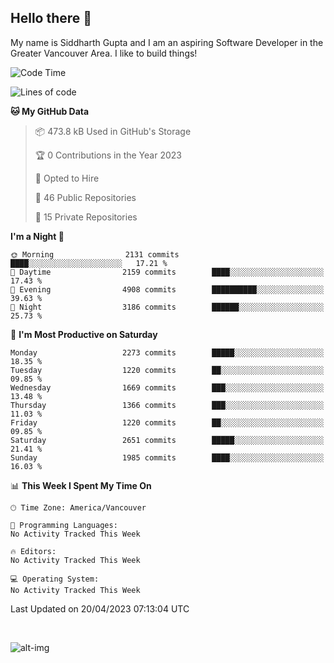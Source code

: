 ## Hello there :wave:

My name is Siddharth Gupta and I am an aspiring Software Developer in the Greater Vancouver Area. I like to build things!

<!-- ![gif](https://github.com/siddg97/siddg97/blob/master/dino.gif) -->

<!--START_SECTION:waka-->
![Code Time](http://img.shields.io/badge/Code%20Time-1%2C875%20hrs%2025%20mins-blue)

![Lines of code](https://img.shields.io/badge/From%20Hello%20World%20I%27ve%20Written-19.0%20million%20lines%20of%20code-blue)

**🐱 My GitHub Data** 

> 📦 473.8 kB Used in GitHub's Storage 
 > 
> 🏆 0 Contributions in the Year 2023
 > 
> 💼 Opted to Hire
 > 
> 📜 46 Public Repositories 
 > 
> 🔑 15 Private Repositories 
 > 
**I'm a Night 🦉** 

```text
🌞 Morning                2131 commits        ████░░░░░░░░░░░░░░░░░░░░░   17.21 % 
🌆 Daytime                2159 commits        ████░░░░░░░░░░░░░░░░░░░░░   17.43 % 
🌃 Evening                4908 commits        ██████████░░░░░░░░░░░░░░░   39.63 % 
🌙 Night                  3186 commits        ██████░░░░░░░░░░░░░░░░░░░   25.73 % 
```
📅 **I'm Most Productive on Saturday** 

```text
Monday                   2273 commits        █████░░░░░░░░░░░░░░░░░░░░   18.35 % 
Tuesday                  1220 commits        ██░░░░░░░░░░░░░░░░░░░░░░░   09.85 % 
Wednesday                1669 commits        ███░░░░░░░░░░░░░░░░░░░░░░   13.48 % 
Thursday                 1366 commits        ███░░░░░░░░░░░░░░░░░░░░░░   11.03 % 
Friday                   1220 commits        ██░░░░░░░░░░░░░░░░░░░░░░░   09.85 % 
Saturday                 2651 commits        █████░░░░░░░░░░░░░░░░░░░░   21.41 % 
Sunday                   1985 commits        ████░░░░░░░░░░░░░░░░░░░░░   16.03 % 
```


📊 **This Week I Spent My Time On** 

```text
🕑︎ Time Zone: America/Vancouver

💬 Programming Languages: 
No Activity Tracked This Week

🔥 Editors: 
No Activity Tracked This Week

💻 Operating System: 
No Activity Tracked This Week
```


 Last Updated on 20/04/2023 07:13:04 UTC
<!--END_SECTION:waka-->

<br>

![alt-img](https://github-readme-stats.vercel.app/api?username=siddg97&count_private=true&theme=nightowl&show_icons=true)

